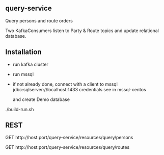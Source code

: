 ## query-service

Query persons and route orders 

Two KafkaConsumers listen to Party & Route topics and update relational database.  

## Installation

- run kafka cluster
- run mssql 
- if not already done, connect with a client to mssql
  jdbc:sqlserver://localhost:1433
  credentials see in mssql-centos

  and create Demo database

./build-run.sh

## REST

GET  http://host:port/query-service/resources/query/persons

GET  http://host:port/query-service/resources/query/routes

